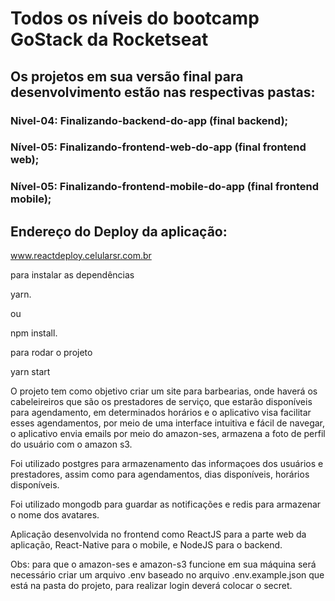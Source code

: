 # Todos os níveis do bootcamp GoStack da Rocketseat

## Os projetos em sua versão final para desenvolvimento estão nas respectivas pastas:

### Nivel-04: Finalizando-backend-do-app (final backend);

### Nível-05: Finalizando-frontend-web-do-app (final frontend web);

### Nível-05: Finalizando-frontend-mobile-do-app (final frontend mobile);

## Endereço do Deploy da aplicação:
www.reactdeploy.celularsr.com.br

para instalar as dependências

yarn.

ou

npm install.

para rodar o projeto

yarn start

O projeto tem como objetivo criar um site para barbearias,
onde haverá os cabeleireiros que são os prestadores de serviço,
que estarão disponíveis para agendamento, em determinados horários
e o aplicativo visa facilitar esses agendamentos, por meio de uma interface
intuitiva e fácil de navegar, o aplicativo envia emails por meio do
amazon-ses, armazena a foto de perfil do usuário com o amazon s3.

Foi utilizado postgres para armazenamento das informaçoes dos usuários e prestadores,
assim como para agendamentos, dias disponíveis, horários disponíveis.

Foi utilizado mongodb para guardar as notificações e redis para armazenar o nome dos avatares.

Aplicação desenvolvida no frontend como ReactJS para a parte web da aplicação, React-Native para o mobile,
e NodeJS para o backend.

Obs: para que o amazon-ses e amazon-s3 funcione em sua máquina será necessário criar um arquivo .env baseado no arquivo .env.example.json
que está na pasta do projeto, para realizar login deverá colocar o secret.
